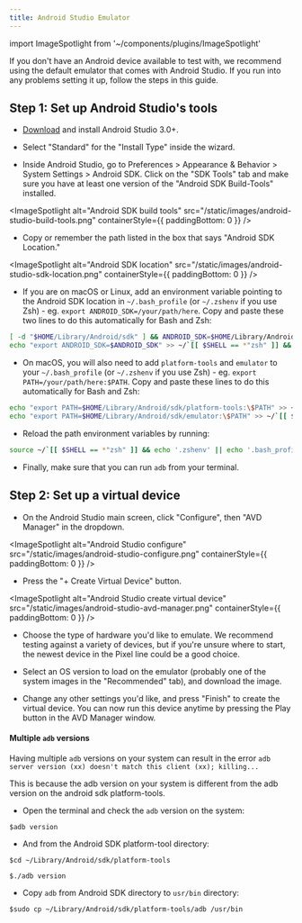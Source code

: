 ```yaml
---
title: Android Studio Emulator
---
```


import ImageSpotlight from '~/components/plugins/ImageSpotlight'

If you don't have an Android device available to test with, we recommend using the default emulator that comes with Android Studio. If you run into any problems setting it up, follow the steps in this guide.

## Step 1: Set up Android Studio's tools

- [Download](https://developer.android.com/studio) and install Android Studio 3.0+.

- Select "Standard" for the "Install Type" inside the wizard.

- Inside Android Studio, go to Preferences > Appearance & Behavior > System Settings > Android SDK. Click on the "SDK Tools" tab and make sure you have at least one version of the "Android SDK Build-Tools" installed.

<ImageSpotlight alt="Android SDK build tools" src="/static/images/android-studio-build-tools.png" containerStyle={{ paddingBottom: 0 }} />

- Copy or remember the path listed in the box that says "Android SDK Location."

<ImageSpotlight alt="Android SDK location" src="/static/images/android-studio-sdk-location.png" containerStyle={{ paddingBottom: 0 }} />

- If you are on macOS or Linux, add an environment variable pointing to the Android SDK location in `~/.bash_profile` (or `~/.zshenv` if you use Zsh) - eg. `export ANDROID_SDK=/your/path/here`. Copy and paste these two lines to do this automatically for Bash and Zsh:

```bash
[ -d "$HOME/Library/Android/sdk" ] && ANDROID_SDK=$HOME/Library/Android/sdk || ANDROID_SDK=$HOME/Android/Sdk
echo "export ANDROID_SDK=$ANDROID_SDK" >> ~/`[[ $SHELL == *"zsh" ]] && echo '.zshenv' || echo '.bash_profile'`
```

- On macOS, you will also need to add `platform-tools` and `emulator` to your `~/.bash_profile` (or `~/.zshenv` if you use Zsh) - eg. `export PATH=/your/path/here:$PATH`. Copy and paste these lines to do this automatically for Bash and Zsh:

```bash
echo "export PATH=$HOME/Library/Android/sdk/platform-tools:\$PATH" >> ~/`[[ $SHELL == *"zsh" ]] && echo '.zshenv' || echo '.bash_profile'`
echo "export PATH=$HOME/Library/Android/sdk/emulator:\$PATH" >> ~/`[[ $SHELL == *"zsh" ]] && echo '.zshenv' || echo '.bash_profile'`
```

- Reload the path environment variables by running:

```bash
source ~/`[[ $SHELL == *"zsh" ]] && echo '.zshenv' || echo '.bash_profile'`
```

- Finally, make sure that you can run `adb` from your terminal.

## Step 2: Set up a virtual device

- On the Android Studio main screen, click "Configure", then "AVD Manager" in the dropdown.

<ImageSpotlight alt="Android Studio configure" src="/static/images/android-studio-configure.png" containerStyle={{ paddingBottom: 0 }} />

- Press the "+ Create Virtual Device" button.

<ImageSpotlight alt="Android Studio create virtual device" src="/static/images/android-studio-avd-manager.png" containerStyle={{ paddingBottom: 0 }} />

- Choose the type of hardware you'd like to emulate. We recommend testing against a variety of devices, but if you're unsure where to start, the newest device in the Pixel line could be a good choice.

- Select an OS version to load on the emulator (probably one of the system images in the "Recommended" tab), and download the image.

- Change any other settings you'd like, and press "Finish" to create the virtual device. You can now run this device anytime by pressing the Play button in the AVD Manager window.

#### Multiple `adb` versions

Having multiple `adb` versions on your system can result in the error `adb server version (xx) doesn't match this client (xx); killing...`

This is because the adb version on your system is different from the adb version on the android sdk platform-tools.

- Open the terminal and check the `adb` version on the system:

`$adb version`

- And from the Android SDK platform-tool directory:

`$cd ~/Library/Android/sdk/platform-tools`

`$./adb version`

- Copy `adb` from Android SDK directory to `usr/bin` directory:

`$sudo cp ~/Library/Android/sdk/platform-tools/adb /usr/bin`
